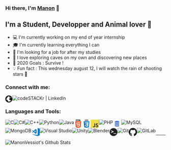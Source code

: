 ### Hi there, I'm [Manon][website] 👋

## I'm a Student, Developper and Animal lover :dog:
- :computer: I'm currently working on my end of year internship
- :mortar_board: I'm currently learning everything I can
- :mag_right: I'm looking for a job for after my studies
- 🌱 I love exploring caves on my own and discovering new places 
- :goal_net: 2020 Goals : Survive !
- :bulb: Fun fact : This wednesday august 12, I will watch the rain of shooting stars :stars:

### Connect with me:
[<img align="left" alt="codeSTACKr.com" height="22px" src="https://raw.githubusercontent.com/iconic/open-iconic/master/svg/globe.svg" />][website]
[<img align="left" alt="codeSTACKr | LinkedIn" height="22px" src="https://cdn.jsdelivr.net/npm/simple-icons@v3/icons/linkedin.svg" />][linkedin]

<br />

### Languages and Tools:

[<img align="left" alt="C" height="26px" src="https://www.hello-pomelo.com/wp-content/uploads/2019/11/C-logo-1024x1024.png" />][youtube]
[<img align="left" alt="C#" height="26px" src="https://cdn.worldvectorlogo.com/logos/c--4.svg" />][youtube]
[<img align="left" alt="C++" height="26px" src="https://upload.wikimedia.org/wikipedia/commons/thumb/1/18/ISO_C%2B%2B_Logo.svg/911px-ISO_C%2B%2B_Logo.svg.png" />][youtube]
[<img align="left" alt="Python" height="26px" src="https://cdn.icon-icons.com/icons2/112/PNG/512/python_18894.png" />][youtube]
[<img align="left" alt="Java" height="26px" src="https://upload.wikimedia.org/wikipedia/fr/thumb/2/2e/Java_Logo.svg/1200px-Java_Logo.svg.png" />][youtube]
[<img align="left" alt="HTML5" height="26px" src="https://raw.githubusercontent.com/github/explore/80688e429a7d4ef2fca1e82350fe8e3517d3494d/topics/html/html.png" />][youtube]
[<img align="left" alt="CSS3" height="26px" src="https://raw.githubusercontent.com/github/explore/80688e429a7d4ef2fca1e82350fe8e3517d3494d/topics/css/css.png" />][youtube]
[<img align="left" alt="JavaScript" height="26px" src="https://raw.githubusercontent.com/github/explore/80688e429a7d4ef2fca1e82350fe8e3517d3494d/topics/javascript/javascript.png" />][youtube]
[<img align="left" alt="PHP" height="26px" src="http://www.jusderaisin.com/wp-content/uploads/2014/06/1000px-PHP-logo.svg_.png" />][youtube]
[<img align="left" alt="SQL" height="26px" src="https://raw.githubusercontent.com/github/explore/80688e429a7d4ef2fca1e82350fe8e3517d3494d/topics/sql/sql.png" />][youtube]
[<img align="left" alt="MySQL" height="26px" src="https://upload.wikimedia.org/wikipedia/fr/thumb/6/62/MySQL.svg/1200px-MySQL.svg.png" />][youtube]
[<img align="left" alt="MongoDB" height="26px" src="https://www.y-note.cm/wp-content/uploads/2013/07/mongodb-nosql-logo.png" />][youtube]
[<img align="left" alt="Visual Studio Code" height="26px" src="https://raw.githubusercontent.com/github/explore/80688e429a7d4ef2fca1e82350fe8e3517d3494d/topics/visual-studio-code/visual-studio-code.png" />][youtube]
[<img align="left" alt="Visual Studio" height="26px" src="https://upload.wikimedia.org/wikipedia/commons/e/e4/Visual_Studio_2013_Logo.svg" />][youtube]
[<img align="left" alt="Unity" height="26px" src="https://cdn4.iconfinder.com/data/icons/logos-brands-5/24/unity-512.png" />][youtube]
[<img align="left" alt="Blender" height="26px" src="https://upload.wikimedia.org/wikipedia/commons/thumb/0/0c/Blender_logo_no_text.svg/1252px-Blender_logo_no_text.svg.png" />][youtube]
[<img align="left" alt="Terminal" height="26px" src="https://raw.githubusercontent.com/github/explore/80688e429a7d4ef2fca1e82350fe8e3517d3494d/topics/terminal/terminal.png" />][youtube]
[<img align="left" alt="Git" height="26px" src="https://blog.zwindler.fr/wp-content/uploads/2017/03/git_logo.png" />][youtube]
[<img align="left" alt="GitHub" height="26px" src="https://raw.githubusercontent.com/github/explore/78df643247d429f6cc873026c0622819ad797942/topics/github/github.png" />][youtube]
[<img align="left" alt="GitLab" height="26px" src="https://upload.wikimedia.org/wikipedia/commons/thumb/1/18/GitLab_Logo.svg/1108px-GitLab_Logo.svg.png" />][youtube]

<br />
<br />

---

<img align="left" alt="ManonVessiot's Github Stats" src="https://github-readme-stats.codestackr.vercel.app/api?theme=graywhite&username=ManonVessiot&show_icons=true&hide_border=true&count_private=true" />


[website]: http://manonvessiot.epizy.com/
[linkedin]: https://www.linkedin.com/in/manon-vessiot-b5a054153
[youtube]: https://www.youtube.com